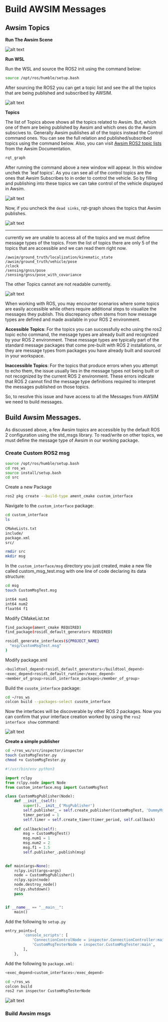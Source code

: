 # Build AWSIM Messages

## Awsim Topics

<b>Run The Awsim Scene</b>

![alt text](image.png)

<b>Run WSL</b>

Run the WSL and source the ROS2 init using the command below:

```bash
source /opt/ros/humble/setup.bash
```

After sourcing the ROS2 you can get a topic list and see the all the topics that are being published and subscribed by AWSIM. 

![alt text](image-1.png)

<b>Topics</b>

The list of Topics above shows all the topics related to Awsim. But, which one of them are being published by Awsim and which ones do the Awsim subscives to. Generally Awsim publishes all of the topics instead the Control command ones. You can see the full relation and published/subscribed topics using the command below. Also, you can visit [Awsim ROS2 topic lists](https://tier4.github.io/AWSIM/Components/ROS2/ROS2TopicList/) from the Awsim Documentation.

```bash
rqt_graph
```

After running the command above a new window will appear. In this window unchek the `leaf topics'. As you can see all of the control topics are the ones that Awsim Subscribes to in order to control the vehicle. So by filling and publishing into these topics we can take control of the vehicle displayed in Awsim.

![alt text](image-3.png)


Now, if you uncheck the `dead sinks`, rqt-graph shows the topics that Awsim publishes.

![alt text](image-4.png)

------------------------------------------------------------

currently we are unable to access all of the topics and we must define message types of the topics. From the list of topics there are only 5 of the topics that are accessible and we can read them right now.
```
/awsim/ground_truth/localization/kinematic_state
/awsim/ground_truth/vehicle/pose 
/clock
/sensing/gnss/pose
/sensing/gnss/pose_with_covariance
```
 The other Topics cannot are not readable currently.

 ![alt text](image-2.png)

When working with ROS, you may encounter scenarios where some topics are easily accessible while others require additional steps to visualize the messages they publish. This discrepancy often stems from how message types are defined and made available in your ROS 2 environment.

<b>Accessible Topics</b>: For the topics you can successfully echo using the ros2 topic echo command, the message types are already built and recognized by your ROS 2 environment. These message types are typically part of the standard message packages that come pre-built with ROS 2 installations, or they are message types from packages you have already built and sourced in your workspace.

<b>Inaccessible Topics</b>: For the topics that produce errors when you attempt to echo them, the issue usually lies in the message types not being built or not recognized by the current ROS 2 environment. These errors indicate that ROS 2 cannot find the message type definitions required to interpret the messages published on those topics.

So, to resolve this issue and have access to all the Messages from AWSIM we need to build messages. 

## Build Awsim Messages.

As discussed above, a few Awsim topics are accessible by the default ROS 2 configuration using the std_msgs library. To read/write on other topics, we must define the message type of Awsim in our working package.

### Create Custom ROS2 msg

```bash
source /opt/ros/humble/setup.bash
cd ros_ws
source install/setup.bash
cd src
```

Create a new Package

```bash
ros2 pkg create --build-type ament_cmake custom_interface
```

Navigate to the `custom_interface` package:

```bash
cd custom_interface
ls
```

```bash
CMakeLists.txt
include/
package.xml
src/
```

```bash
rmdir src
mkdir msg
```
In the `custom_interface/msg` directory you just created, make a new file called custom_msg_test.msg with one line of code declaring its data structure:

```bash
cd msg
touch CustomMsgTest.msg
```

```bash
int64 num1
int64 num2
float64 f1
```

Modify CMakeList.txt

```bash
find_package(ament_cmake REQUIRED)
find_package(rosidl_default_generators REQUIRED)

rosidl_generate_interfaces(${PROJECT_NAME}
  "msg/CustomMsgTest.msg"
)
```

Modify package.xml

```bash
<buildtool_depend>rosidl_default_generators</buildtool_depend>
<exec_depend>rosidl_default_runtime</exec_depend>
<member_of_group>rosidl_interface_packages</member_of_group>
```

Build the `cusotm_interface` package:
```bash
cd ~/ros_ws
colcon build --packages-select cusotm_interface
```

Now the interfaces will be discoverable by other ROS 2 packages. Now you can confirm that your interface creation worked by using the `ros2 interface show` command:

![alt text](image-5.png)

<b>Create a simple publisher</b>

```bash
cd ~/ros_ws/src/inspector/inspector
touch CustoMsgTester.py
chmod +x CustomMsgTester.py
```

```python
#!/usr/bin/env python3

import rclpy
from rclpy.node import Node
from custom_interface.msg import CustomMsgTest

class CustomMsgPublisher(Node):
    def __init__(self):
        super().__init__('MsgPublisher')
        self.publisher_ = self.create_publisher(CustomMsgTest, 'DummyMsg', 10)
        timer_period = 1
        self.timer = self.create_timer(timer_period, self.callback)
    
    def callback(self):
        msg = CustomMsgTest()
        msg.num1 = 1
        msg.num2 = 2
        msg.f1 = 1.5
        self.publisher_.publish(msg)
    

def main(args=None):
    rclpy.init(args=args)
    node = CustomMsgPublisher()
    rclpy.spin(node)
    node.destroy_node()
    rclpy.shutdown()
    pass


if __name__ == "__main__":
    main()
```

Add the following to `setup.py`

```python
entry_points={
        'console_scripts': [
            'ConnectionControlNode = inspector.ConnectionController:main',
            'CustomMsgTesterNode = inspector.CustomMsgTester:main',
        ],
    },
```

Add the following to `package.xml`:

```python
<exec_depend>custom_interfaces</exec_depend>
```

```bash
cd ~/ros_ws
colcon build
ros2 run inspector CustomMsgTesterNode
```

![alt text](image-6.png)


### Build Awsim msgs